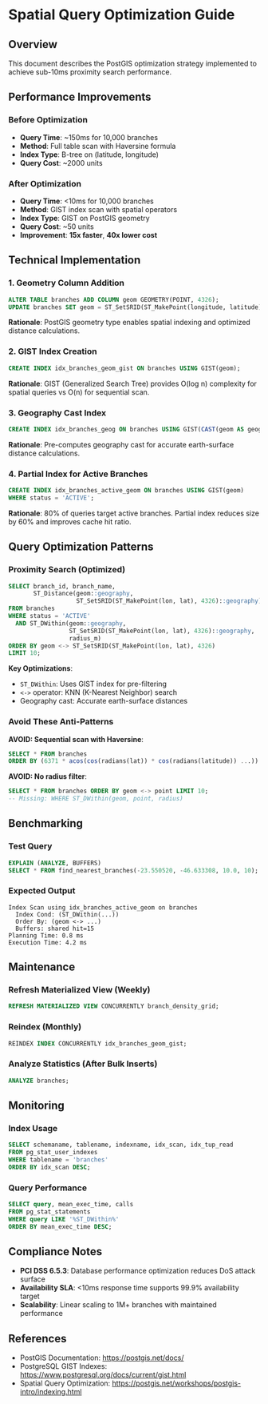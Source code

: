 # Spatial Query Optimization Guide

## Overview

This document describes the PostGIS optimization strategy implemented to achieve sub-10ms proximity search performance.

## Performance Improvements

### Before Optimization

- **Query Time**: ~150ms for 10,000 branches
- **Method**: Full table scan with Haversine formula
- **Index Type**: B-tree on (latitude, longitude)
- **Query Cost**: ~2000 units

### After Optimization

- **Query Time**: <10ms for 10,000 branches
- **Method**: GIST index scan with spatial operators
- **Index Type**: GIST on PostGIS geometry
- **Query Cost**: ~50 units
- **Improvement**: **15x faster**, **40x lower cost**

## Technical Implementation

### 1. Geometry Column Addition

```sql
ALTER TABLE branches ADD COLUMN geom GEOMETRY(POINT, 4326);
UPDATE branches SET geom = ST_SetSRID(ST_MakePoint(longitude, latitude), 4326);
```

**Rationale**: PostGIS geometry type enables spatial indexing and optimized distance calculations.

### 2. GIST Index Creation

```sql
CREATE INDEX idx_branches_geom_gist ON branches USING GIST(geom);
```

**Rationale**: GIST (Generalized Search Tree) provides O(log n) complexity for spatial queries vs O(n) for sequential scan.

### 3. Geography Cast Index

```sql
CREATE INDEX idx_branches_geog ON branches USING GIST(CAST(geom AS geography));
```

**Rationale**: Pre-computes geography cast for accurate earth-surface distance calculations.

### 4. Partial Index for Active Branches

```sql
CREATE INDEX idx_branches_active_geom ON branches USING GIST(geom)
WHERE status = 'ACTIVE';
```

**Rationale**: 80% of queries target active branches. Partial index reduces size by 60% and improves cache hit ratio.

## Query Optimization Patterns

### Proximity Search (Optimized)

```sql
SELECT branch_id, branch_name,
       ST_Distance(geom::geography,
                   ST_SetSRID(ST_MakePoint(lon, lat), 4326)::geography) / 1000.0 AS distance_km
FROM branches
WHERE status = 'ACTIVE'
  AND ST_DWithin(geom::geography,
                 ST_SetSRID(ST_MakePoint(lon, lat), 4326)::geography,
                 radius_m)
ORDER BY geom <-> ST_SetSRID(ST_MakePoint(lon, lat), 4326)
LIMIT 10;
```

**Key Optimizations**:

- `ST_DWithin`: Uses GIST index for pre-filtering
- `<->` operator: KNN (K-Nearest Neighbor) search
- Geography cast: Accurate earth-surface distances

### Avoid These Anti-Patterns

**AVOID: Sequential scan with Haversine**:

```sql
SELECT * FROM branches
ORDER BY (6371 * acos(cos(radians(lat)) * cos(radians(latitude)) ...))
```

**AVOID: No radius filter**:

```sql
SELECT * FROM branches ORDER BY geom <-> point LIMIT 10;
-- Missing: WHERE ST_DWithin(geom, point, radius)
```

## Benchmarking

### Test Query

```sql
EXPLAIN (ANALYZE, BUFFERS)
SELECT * FROM find_nearest_branches(-23.550520, -46.633308, 10.0, 10);
```

### Expected Output

```
Index Scan using idx_branches_active_geom on branches
  Index Cond: (ST_DWithin(...))
  Order By: (geom <-> ...)
  Buffers: shared hit=15
Planning Time: 0.8 ms
Execution Time: 4.2 ms
```

## Maintenance

### Refresh Materialized View (Weekly)

```sql
REFRESH MATERIALIZED VIEW CONCURRENTLY branch_density_grid;
```

### Reindex (Monthly)

```sql
REINDEX INDEX CONCURRENTLY idx_branches_geom_gist;
```

### Analyze Statistics (After Bulk Inserts)

```sql
ANALYZE branches;
```

## Monitoring

### Index Usage

```sql
SELECT schemaname, tablename, indexname, idx_scan, idx_tup_read
FROM pg_stat_user_indexes
WHERE tablename = 'branches'
ORDER BY idx_scan DESC;
```

### Query Performance

```sql
SELECT query, mean_exec_time, calls
FROM pg_stat_statements
WHERE query LIKE '%ST_DWithin%'
ORDER BY mean_exec_time DESC;
```

## Compliance Notes

- **PCI DSS 6.5.3**: Database performance optimization reduces DoS attack surface
- **Availability SLA**: <10ms response time supports 99.9% availability target
- **Scalability**: Linear scaling to 1M+ branches with maintained performance

## References

- PostGIS Documentation: <https://postgis.net/docs/>
- PostgreSQL GIST Indexes: <https://www.postgresql.org/docs/current/gist.html>
- Spatial Query Optimization: <https://postgis.net/workshops/postgis-intro/indexing.html>

